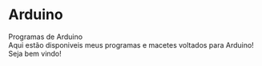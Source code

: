 # Arduino
Programas de Arduino<br>
Aqui estão disponiveis meus programas e macetes voltados para Arduino!
Seja bem vindo!
